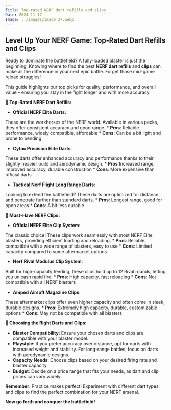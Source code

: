 ```yaml
---
Title: Top-rated NERF dart refills and clips
Date: 2024-11-17
Image: ../images/image_37.webp
---
```


## Level Up Your NERF Game: Top-Rated Dart Refills and Clips

Ready to dominate the battlefield?  A fully-loaded blaster is just the beginning. Knowing where to find the best **NERF dart refills** and **clips** can make all the difference in your next epic battle.  Forget those mid-game reload struggles!

This guide highlights our top picks for quality, performance, and overall value – ensuring you stay in the fight longer and with more accuracy.

**🎯 Top-Rated NERF Dart Refills:**

* **Official NERF Elite Darts:** 

These are the workhorses of the NERF world. Available in various packs, they offer consistent accuracy and good range. 
    * **Pros**: Reliable performance, widely compatible, affordable
    * **Cons**: Can be a bit light and prone to bending

* **Cytac Precision Elite Darts**:

These darts offer enhanced accuracy and performance thanks to their slightly heavier build and aerodynamic design. 
    * **Pros**:Increased range, improved accuracy, durable construction
    * **Cons**: More expensive than official darts

* **Tactical Nerf Flight Long Range Darts**:

Looking to extend the battlefield? These darts are optimized for distance and penetrate further than standard darts.
    * **Pros**: Longest range, good for open areas
    * **Cons**:  A bit less durable

**🧰 Must-Have NERF Clips:**

* **Official NERF Elite Clip System**:

The classic choice! These clips work seamlessly with most NERF Elite blasters, providing efficient loading and reloading.
    * **Pros**: Reliable, compatible with a wide range of blasters, easy to use
    * **Cons**:  Limited capacity compared to some aftermarket options

* **Nerf Rival Modulus Clip System**:

Built for high-capacity feeding, these clips hold up to 12 Rival rounds, letting you unleash rapid fire.
    * **Pros**: High capacity, fast reloading
    * **Cons**:  Not compatible with all NERF blasters

* **Amped Airsoft Magazine Clips**:

These aftermarket clips offer even higher capacity and often come in sleek, durable designs. 
    * **Pros**:  Extremely high capacity, durable, customizable options
    * **Cons**:  May not be compatible with all blasters


**🤔 Choosing the Right Darts and Clips:**

* **Blaster Compatibility**: Ensure your chosen darts and clips are compatible with your blaster model.
* **Playstyle**: If you prefer accuracy over distance, opt for darts with increased weight and stability. For long-range battles, focus on darts with aerodynamic designs.  
* **Capacity Needs**:  Choose clips based on your desired firing rate and blaster capacity.
* **Budget**:  Decide on a price range that fits your needs, as dart and clip prices can vary widely.



**Remember**: Practice makes perfect! Experiment with different dart types and clips to find the perfect combination for your NERF arsenal.  


**Now go forth and conquer the battlefield!** 
